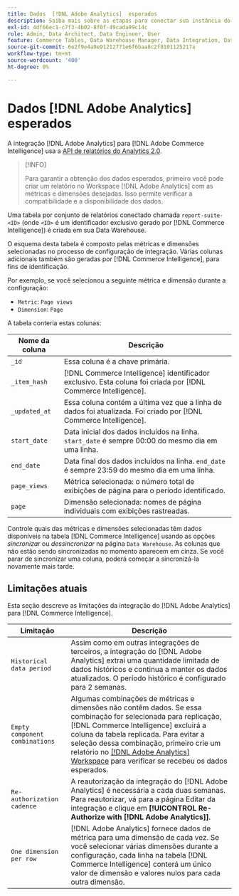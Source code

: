 ```yaml
---
title: Dados  [!DNL Adobe Analytics]  esperados
description: Saiba mais sobre as etapas para conectar sua instância do RDS.
exl-id: 4df66ec1-c7f3-4b02-8f0f-49cada99c14c
role: Admin, Data Architect, Data Engineer, User
feature: Commerce Tables, Data Warehouse Manager, Data Integration, Data Import/Export
source-git-commit: 6e2f9e4a9e91212771e6f6baa8c2f8101125217a
workflow-type: tm+mt
source-wordcount: '400'
ht-degree: 0%

---
```


# Dados [!DNL Adobe Analytics] esperados

A integração [!DNL Adobe Analytics] para [!DNL Adobe Commerce Intelligence] usa a [API de relatórios do Analytics 2.0](https://developer.adobe.com/analytics-apis/docs/2.0/#!AdobeDocs/analytics-2.0-apis/master/README.md).

>[!INFO]
>
>Para garantir a obtenção dos dados esperados, primeiro você pode criar um relatório no Workspace [!DNL Adobe Analytics] com as métricas e dimensões desejadas. Isso permite verificar a compatibilidade e a disponibilidade dos dados.

Uma tabela por conjunto de relatórios conectado chamada `report-suite-<ID>` (onde `<ID>` é um identificador exclusivo gerado por [!DNL Commerce Intelligence]) é criada em sua Data Warehouse.

O esquema desta tabela é composto pelas métricas e dimensões selecionadas no processo de configuração de integração. Várias colunas adicionais também são geradas por [!DNL Commerce Intelligence], para fins de identificação.

Por exemplo, se você selecionou a seguinte métrica e dimensão durante a configuração:
- `Metric`: `Page views`
- `Dimension`: `Page`

A tabela conteria estas colunas:

| Nome da coluna | Descrição |
| --- | --- |
| `_id` | Essa coluna é a chave primária. |
| `_item_hash` | [!DNL Commerce Intelligence] identificador exclusivo. Esta coluna foi criada por [!DNL Commerce Intelligence]. |
| `_updated_at` | Essa coluna contém a última vez que a linha de dados foi atualizada. Foi criado por [!DNL Commerce Intelligence]. |
| `start_date` | Data inicial dos dados incluídos na linha. `start_date` é sempre 00:00 do mesmo dia em uma linha. |
| `end_date` | Data final dos dados incluídos na linha. `end_date` é sempre 23:59 do mesmo dia em uma linha. |
| `page_views` | Métrica selecionada: o número total de exibições de página para o período identificado. |
| `page` | Dimensão selecionada: nomes de página individuais com exibições rastreadas. |

Controle quais das métricas e dimensões selecionadas têm dados disponíveis na tabela [!DNL Commerce Intelligence] usando as opções *sincronizar* ou *dessincronizar* na página `Data Warehouse`. As colunas que não estão sendo sincronizadas no momento aparecem em cinza. Se você parar de sincronizar uma coluna, poderá começar a sincronizá-la novamente mais tarde.

## Limitações atuais

Esta seção descreve as limitações da integração do [!DNL Adobe Analytics] para [!DNL Commerce Intelligence].

| Limitação | Descrição |
| --- | --- |
| `Historical data period` | Assim como em outras integrações de terceiros, a integração do [!DNL Adobe Analytics] extrai uma quantidade limitada de dados históricos e continua a manter os dados atualizados. O período histórico é configurado para 2 semanas. |
| `Empty component combinations` | Algumas combinações de métricas e dimensões não contêm dados. Se essa combinação for selecionada para replicação, [!DNL Commerce Intelligence] excluirá a coluna da tabela replicada. Para evitar a seleção dessa combinação, primeiro crie um relatório no [[!DNL Adobe Analytics] Workspace](https://experienceleague.adobe.com/docs/analytics/analyze/analysis-workspace/home.html) para verificar se recebeu os dados esperados. |
| `Re-authorization cadence` | A reautorização da integração do [!DNL Adobe Analytics] é necessária a cada duas semanas. Para reautorizar, vá para a página Editar da integração e clique em **[!UICONTROL Re-Authorize with [!DNL Adobe Analytics]]**. |
| `One dimension per row` | [!DNL Adobe Analytics] fornece dados de métrica para uma dimensão de cada vez. Se você selecionar várias dimensões durante a configuração, cada linha na tabela [!DNL Commerce Intelligence] conterá um único valor de dimensão e valores nulos para cada outra dimensão. |
